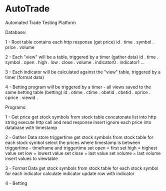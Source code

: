 AutoTrade
=========

Automated Trade Testing Platform

Database:

1 - Root table contains each http response (get price)
    id . time . symbol . price . volume

2 - Each "view" will be a table, triggered by a timer (gather data)
    id . time . symbol . open . high . low . close . volume . indicator0 . indicator1 ...

3 - Each indicator will be calculated against the "view" table, triggered by a timer (format data)

4 - Betting program will be triggered by a timer - all views saved to the same betting table (betting)
    id . otime . ctime . obetid . cbetid . oprice . cprice . viewid . 
    
Programs:

1 - Get price
    get stock symbols from stock table
    concatonate list into http string
    execute http call and read response
    insert ignore each price into database with timestamp

2 - Gather Data
    store triggertime
    get stock symbols from stock table
    for each stock symbol
        select the prices where timestamp is between triggertime - timeframe and triggertime
        set open = first
        set high = highest value
        set low = lowest value
        set close = last value
        set volume = last volume
        insert values to viewtable

3 - Format Data
    get stock symbols from stock table
    for each stock symbol
        for each indicator
            calculate indicator
            update row with indicator

4 - Betting
    

